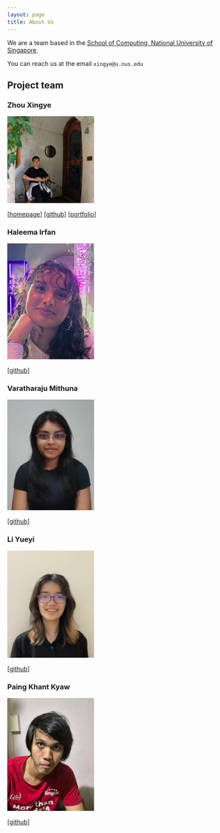 ```yaml
---
layout: page
title: About Us
---
```


We are a team based in the [School of Computing, National University of Singapore](https://www.comp.nus.edu.sg).

You can reach us at the email `xingye@u.nus.edu`

## Project team

### Zhou Xingye

<img src="images/zhou-colla.png" width="200px">

[[homepage](https://66f99fbb84cc0e45d28ec44b--teal-baklava-6bd705.netlify.app/)]
[[github](https://github.com/zhou-colla)]
[[portfolio](team/zhouxingye.md)]

### Haleema Irfan

<img src="images/haleemairfan.png" width="200px">

[[github](http://github.com/yyueyii)]


### Varatharaju Mithuna

<img src="images/miuna9890.png" width="200px">


[[github](http://github.com/miuna9890)]


### Li Yueyi

<img src="images/yyueyii.png" width="200px">

[[github](http://github.com/yyueyii)]


### Paing Khant Kyaw

<img src="images/minkhanteain.png" width="200px">

[[github](http://github.com/minkhanteain)]

